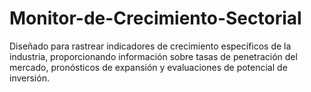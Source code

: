 # Monitor-de-Crecimiento-Sectorial
Diseñado para rastrear indicadores de crecimiento específicos de la industria, proporcionando información sobre tasas de penetración del mercado, pronósticos de expansión y evaluaciones de potencial de inversión.
